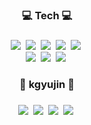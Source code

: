 <div align=center>

<!-- ![header](https://capsule-render.vercel.app/api?type=waving&color=auto&height=120&section=header&text=kgyujin&fontSize=35) -->

</div>

<!-- Shields.io 뱃지 // 방문자 카운트-->
<div align=center><h3>💻 Tech 💻<h3></div>
<div align=center>
<!-- C++ --><img src="https://img.shields.io/badge/C++-00599C?style=flat-square&logo=C%2B%2B&logoColor=white"/>&nbsp
<!-- C# --><img src="https://img.shields.io/badge/C Sharp-239120?style=flat-square&logo=C Sharp&logoColor=white"/>&nbsp
<!-- Linux --><img src="https://img.shields.io/badge/Linux-FCC624?style=flat-square&logo=Linux&logoColor=white"/>&nbsp
<!-- Microsoft SQL Server -->
  <!-- <img src="https://img.shields.io/badge/Microsoft SQL Server-CC2927?style=flat-square&logo=Microsoft SQL Server&logoColor=white"/>&nbsp -->
<!-- MySQL --><img src="https://img.shields.io/badge/MySQL-4479A1?style=flat-square&logo=MySQL&logoColor=white"/>&nbsp
<!-- Python --><img src="https://img.shields.io/badge/Python-3776AB?style=flat-square&logo=Python&logoColor=white"/>&nbsp
<!-- Ubuntu -->
  <!-- <img src="https://img.shields.io/badge/Ubuntu-E95420?style=flat-square&logo=Ubuntu&logoColor=white"/>&nbsp -->

</div><div align=center>

<!-- Adobe Illustrator -->
<!--   <img src="https://img.shields.io/badge/Adobe Illustrator-FF9A00?style=flat-square&logo=Adobe Illustrator&logoColor=white"/>&nbsp -->
<!-- Adobe Photoshop --><img src="https://img.shields.io/badge/Adobe Photoshop-31A8FF?style=flat-square&logo=Adobe Photoshop&logoColor=white"/>&nbsp
<!-- Unity -->
<!--   <img src="https://img.shields.io/badge/Unity-000000?style=flat-square&logo=Unity&logoColor=white"/>&nbsp -->
<!-- Visual Studio --><img src="https://img.shields.io/badge/Visual Studio-5C2D91?style=flat-square&logo=Visual Studio&logoColor=white"/>&nbsp
<!-- Visual Studio Code --><img src="https://img.shields.io/badge/Visual Studio Code-007ACC?style=flat-square&logo=Visual Studio Code&logoColor=white"/>&nbsp

<div align=center><h3>🧇 kgyujin 🧇<h3></div>
<!--GitHub Page --><a href="https://kgyujin.github.io/" target="_blank"><img src="https://img.shields.io/badge/GitHub Page-181717?style=flat-square&logo=GitHub&logoColor=white"/></a>&nbsp
<!-- Mail --><a href="mailto:k_gyujin@daum.net" target="_blank"><img src="https://img.shields.io/badge/Mail-005FF9?style=flat-square&logo=Gmail&logoColor=white"/></a>&nbsp
<!-- Notion --><img src="https://img.shields.io/badge/Notion-000000?style=flat-square&logo=Notion&logoColor=white"/></a>&nbsp
<!-- Velog --><a href="https://velog.io/@kgyujin" target="_blank"><img src="https://img.shields.io/badge/Velog-4FC08D?style=flat-square&logo=Vimeo&logoColor=white"/></a>&nbsp

<!--   [![Hits](https://hits.seeyoufarm.com/api/count/incr/badge.svg?url=https%3A%2F%2Fgithub.com%2Fgjbae1212%2Fhit-counter&count_bg=%23B22626&title_bg=%23000000&icon=&icon_color=%23E7E7E7&title=hits&edge_flat=false)](https://github.com/kgyujin)
   -->
  
<!-- <img align='right' src="htttp://mazassumnida.wtf/api/v2/generate_badge?boj=k_gyujin"> -->

<!-- anuraghazra/github-readme-stats 스텟 표시 // 백준 카드 -->
<!--   <img align='left' src="https://github-readme-stats.vercel.app/api?username=kgyujin&show_icons=true&theme=graywhite"> -->
<!--   <img align='center' src="http://mazassumnida.wtf/api/v2/generate_badge?boj=k_gyujin"> -->

<!-- Most used Languages -->
<!-- [![Top Langs](https://github-readme-stats.vercel.app/api/top-langs/?username=kgyujin&layout=compact)](https://github.com/anuraghazra/github-readme-stats)
 -->

<!-- productive-box 커밋시각 통계 노출 // kgyujin token = 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 // 90d2d96ab36d53c6d1438791ec05e3d3.js -->
